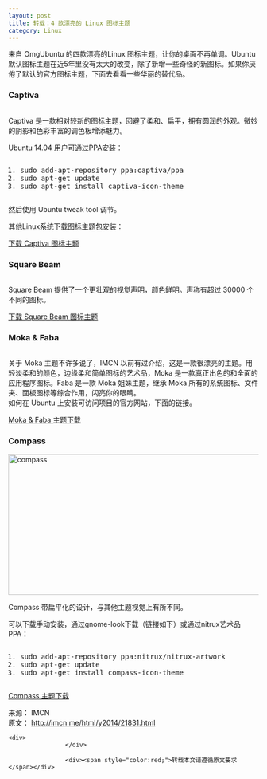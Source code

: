 ```yaml
---
layout: post
title: 转载：4 款漂亮的 Linux 图标主题
category: Linux
---
```



<td id="article_content"><p>来自 OmgUbuntu 的四款漂亮的Linux 图标主题，让你的桌面不再单调。Ubuntu 默认图标主题在近5年里没有太大的改变，除了新增一些奇怪的新图标。如果你厌倦了默认的官方图标主题，下面去看看一些华丽的替代品。</p>
<h3>Captiva</h3>
<p><img src="http://img.linux.net.cn/data/attachment/album/201409/07/161059cyyp8zdvxs5msrlv.jpg" alt=""></p>
<p>Captiva 是一款相对较新的图标主题，回避了柔和、扁平，拥有圆润的外观。微妙的阴影和色彩丰富的调色板增添魅力。</p>
<p>Ubuntu 14.04 用户可通过PPA安装：</p>
<pre class="prettyprint linenums prettyprinted" style=""><ol class="linenums"><li class="L0"><span class="pln">sudo add</span><span class="pun">-</span><span class="pln">apt</span><span class="pun">-</span><span class="pln">repository ppa</span><span class="pun">:</span><span class="pln">captiva</span><span class="pun">/</span><span class="pln">ppa</span></li><li class="L1"><span class="pln">sudo apt</span><span class="pun">-</span><span class="kwd">get</span><span class="pln"> update</span></li><li class="L2"><span class="pln">sudo apt</span><span class="pun">-</span><span class="kwd">get</span><span class="pln"> install captiva</span><span class="pun">-</span><span class="pln">icon</span><span class="pun">-</span><span class="pln">theme</span></li></ol></pre>
<p>然后使用 Ubuntu tweak tool 调节。</p>
<p>其他Linux系统下载图标主题包安装：</p>
<p><a href="http://bokehlicia.deviantart.com/art/Captiva-Icon-Theme-479302805" target="_blank">下载 Captiva 图标主题</a></p>
<h3>Square Beam</h3>
<p><img src="http://img.linux.net.cn/data/attachment/album/201409/07/161119opg5l9sgp3pj4isg.jpg" alt=""></p>
<p>Square Beam 提供了一个更壮观的视觉声明，颜色鲜明。声称有超过 30000 个不同的图标。</p>
<p><a href="http://gnome-look.org/content/show.php/Square-Beam?content=165094" target="_blank">下载 Square Beam 图标主题</a></p>
<h3>Moka &amp; Faba</h3>
<p><img src="http://img.linux.net.cn/data/attachment/album/201409/07/161224b3j3hl3hs93h0sis.jpg" alt=""></p>
<p>关于 Moka 主题不许多说了，IMCN 以前有过介绍，这是一款很漂亮的主题。用轻淡柔和的颜色，边缘柔和简单图标的艺术品，Moka 是一款真正出色的和全面的应用程序图标。Faba 是一款 Moka 姐妹主题，继承 Moka 所有的系统图标、文件夹、面板图标等综合作用，闪亮你的眼睛。<br>如何在 Ubuntu 上安装可访问项目的官方网站，下面的链接。</p>
<p><a href="http://mokaproject.com/moka-icon-theme/download/ubuntu/" target="_blank">Moka &amp; Faba 主题下载</a></p>
<h3>Compass</h3>
<p><a href="http://imcn.me/wp-content/uploads/2014/09/compass.jpg"><img class="aligncenter size-medium wp-image-21835" src="http://imcn.me/wp-content/uploads/2014/09/compass-570x282.jpg" alt="compass" width="570" height="282"></a></p>
<p>Compass 带扁平化的设计，与其他主题视觉上有所不同。</p>
<p>可以下载手动安装，通过gnome-look下载（链接如下）或通过nitrux艺术品PPA：</p>
<pre class="prettyprint linenums prettyprinted" style=""><ol class="linenums"><li class="L0"><span class="pln">sudo add</span><span class="pun">-</span><span class="pln">apt</span><span class="pun">-</span><span class="pln">repository ppa</span><span class="pun">:</span><span class="pln">nitrux</span><span class="pun">/</span><span class="pln">nitrux</span><span class="pun">-</span><span class="pln">artwork</span></li><li class="L1"><span class="pln">sudo apt</span><span class="pun">-</span><span class="kwd">get</span><span class="pln"> update</span></li><li class="L2"><span class="pln">sudo apt</span><span class="pun">-</span><span class="kwd">get</span><span class="pln"> install compass</span><span class="pun">-</span><span class="pln">icon</span><span class="pun">-</span><span class="pln">theme</span></li></ol></pre>
<p><a href="http://gnome-look.org/content/show.php/Compass?content=160629" target="_blank">Compass 主题下载</a></p>

<div class="copyright">
    <div>来源： IMCN</div>    <div>
    	原文： <a href="http://imcn.me/html/y2014/21831.html" target="_blank">http://imcn.me/html/y2014/21831.html</a>&nbsp;&nbsp;&nbsp;&nbsp;    	    </div>

    <div>
    	    	    </div>

                	<div><span style="color:red;">转载本文请遵循原文要求</span></div>
</div>
</td>